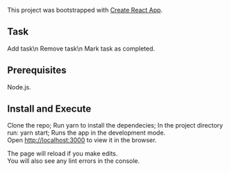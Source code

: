 This project was bootstrapped with [Create React App](https://github.com/facebook/create-react-app).

## Task

Add task\n
Remove task\n 
Mark task as completed.

## Prerequisites

 Node.js.
 
## Install and Execute

Clone the repo;
Run yarn to install the dependecies;
In the project directory run: yarn start;
Runs the app in the development mode.<br/>
Open [http://localhost:3000](http://localhost:3000) to view it in the browser.

The page will reload if you make edits.<br/>
You will also see any lint errors in the console.
